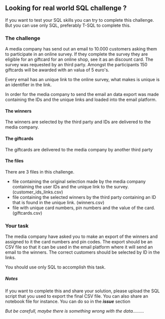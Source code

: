 ## Looking for real world SQL challenge ?
If you want to test your SQL skills you can try to complete this challenge. But you can use only SQL, preferably T-SQL to complete this.

### The challenge
A media company has send out an email to 10.000 customers asking them to participate in an online survey. If they complete the survey they are eligible for an giftcard for an online shop, see it as an discount card. The survey was requested by an third party. Amongst the participants 150 giftcards will be awarded with an valua of 5 euro's.

Every email has an unique link to the online survey, what makes is unique is an identifier in the link. 

In order for the media company to send the email an data export was made containing the IDs and the unique links and loaded into the email platform.

#### The winners
The winners are selected by the third party and IDs are delivered to the media company. 

#### The giftcards
The giftcards are delivered to the media company by another third party

#### The files
There are 3 files in this challenge.

- file containing the original selection made by the media company containing the user IDs and the unique link to the survey. (customer_ids_links.csv)
- file containing the selected winners by the third party containing an ID that is found in the unique link. (winners.csv)
- file with unique card numbers, pin numbers and the value of the card. (giftcards.csv)


### Your task
The media company have asked you to make an export of the winners and assigned to it the card numbers and pin codes. The export should be an CSV file so that it can be used in the email platform where it will send an email to the winners. The correct customers should be selected by ID in the links. 

You should use only SQL to accomplish this task.

##### Notes
If you want to complete this and share your solution, please upload the SQL script that you used to export the final CSV file. You can also share an notebook file for instance. You can do so in the ***issue*** section

*But be carefull, maybe there is something wrong with the data.........*
